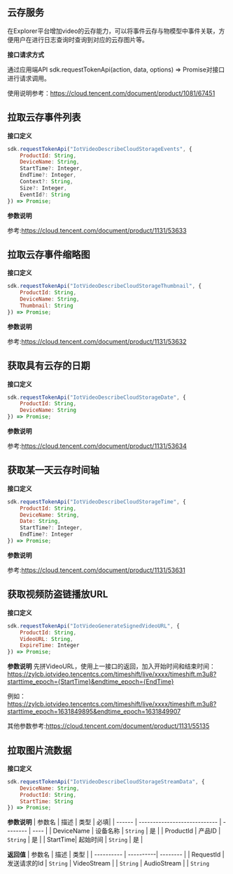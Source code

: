 ## 云存服务
在Explorer平台增加video的云存能力，可以将事件云存与物模型中事件关联，方便用户在进行日志查询时查询到对应的云存图片等。

**接口请求方式**

通过应用端API sdk.requestTokenApi(action, data, options) => Promise对接口进行请求调用。

使用说明参考：https://cloud.tencent.com/document/product/1081/67451

## 拉取云存事件列表
**接口定义**
```js
sdk.requestTokenApi("IotVideoDescribeCloudStorageEvents", {
    ProductId: String,
    DeviceName: String,
    StartTime?: Integer,
    EndTime?: Integer,
    Context?: String,
    Size?: Integer,
    EventId?: String
}) => Promise;
```
**参数说明**

参考:https://cloud.tencent.com/document/product/1131/53633

## 拉取云存事件缩略图
**接口定义**
```js
sdk.requestTokenApi("IotVideoDescribeCloudStorageThumbnail", {
    ProductId: String,
    DeviceName: String,
    Thumbnail: String
}) => Promise;
```
**参数说明**

参考:https://cloud.tencent.com/document/product/1131/53632

## 获取具有云存的日期
**接口定义**
```js
sdk.requestTokenApi("IotVideoDescribeCloudStorageDate", {
    ProductId: String,
    DeviceName: String
}) => Promise;
```
**参数说明**

参考:https://cloud.tencent.com/document/product/1131/53634

## 获取某一天云存时间轴
**接口定义**
```js
sdk.requestTokenApi("IotVideoDescribeCloudStorageTime", {
    ProductId: String,
    DeviceName: String,
    Date: String,
    StartTime?: Integer,	
    EndTime?: Integer	
}) => Promise;
```
**参数说明**

参考:https://cloud.tencent.com/document/product/1131/53631

## 获取视频防盗链播放URL
**接口定义**
```js
sdk.requestTokenApi("IotVideoGenerateSignedVideoURL", {
    ProductId: String,
    VideoURL: String,
    ExpireTime: Integer
}) => Promise;
```
**参数说明**
先拼VideoURL，使用上一接口的返回，加入开始时间和结束时间：
https://zylcb.iotvideo.tencentcs.com/timeshift/live/xxxx/timeshift.m3u8?starttime_epoch={StartTime}&endtime_epoch={EndTime}

例如：https://zylcb.iotvideo.tencentcs.com/timeshift/live/xxxx/timeshift.m3u8?starttime_epoch=1631849895&endtime_epoch=1631849907

其他参数参考:https://cloud.tencent.com/document/product/1131/55135

## 拉取图片流数据
**接口定义**
```js
sdk.requestTokenApi("IotVideoDescribeCloudStorageStreamData", {
    DeviceName: String,
    ProductId: String,
    StartTime: String
}) => Promise;
```
**参数说明**
| 参数名 | 描述                         | 类型     | 必填|
| ------ | ---------------------------- | -------- | ---- |
| DeviceName | 设备名称 | `String` | 是   |
| ProductId | 产品ID | `String` | 是   |
| StartTime| 起始时间 | `String` | 是   |

**返回值**
| 参数名 |    描述    |     类型       |
| ---------- | ----------| -------- |
| RequestId | 发送请求的Id | `String` 
| VideoStream | | `String`
| AudioStream | | `String`